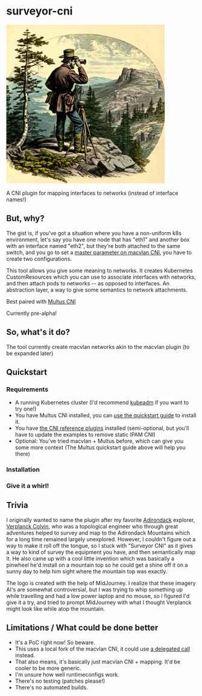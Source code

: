 # surveyor-cni

<img src="https://github.com/dougbtv/surveyor-cni/blob/main/docs/surveyor_logo.png" width="420" height="420">

A CNI plugin for mapping interfaces to networks (instead of interface names!)

## But, why?

The gist is, if you've got a situation where you have a non-uniform k8s environment, let's say you have one node that has "eth1" and another box with an interface named "eth2", but they're both attached to the same switch, and you go to set a [master parameter on macvlan CNI](https://www.cni.dev/plugins/current/main/macvlan/#network-configuration-reference), you have to create two configurations.

This tool allows you give some meaning to networks. It creates Kubernetes CustomResources which you can use to associate interfaces with networks, and then attach pods to networks -- as opposed to interfaces. An abstraction layer, a way to give some semantics to network attachments.

Best paired with [Multus CNI](https://github.com/k8snetworkplumbingwg/multus-cni)

Currently pre-alpha!

## So, what's it do?

The tool currently create macvlan networks akin to the macvlan plugin (to be expanded later)

## Quickstart

### Requirements

* A running Kubernetes cluster (I'd recommend [kubeadm](https://kubernetes.io/docs/setup/production-environment/tools/kubeadm/create-cluster-kubeadm/) if you want to try one!)
* You have Multus CNI installed, you can [use the quickstart guide](https://github.com/k8snetworkplumbingwg/multus-cni/blob/master/docs/quickstart.md) to install it.
* You have [the CNI reference plugins](https://github.com/containernetworking/plugins/) installed (semi-optional, but you'll have to update the examples to remove static IPAM CNI)
* Optional: You've tried macvlan + Multus before, which can give you some more context (The Multus quickstart guide above will help you there)

### Installation

### Give it a whirl!

## Trivia

I originally wanted to name the plugin after my favorite [Adirondack](https://en.wikipedia.org/wiki/Adirondack_Mountains) explorer, [Verplanck Colvin](https://en.wikipedia.org/wiki/Verplanck_Colvin), who was a topological engineer who through great adventures helped to survey and map to the Adirondack Mountains which for a long time remained largely unexplored. However, I couldn't figure out a way to make it roll off the tongue, so I stuck with "Surveyor CNI" as it gives a way to kind of survey the equipment you have, and then semantically map it. He also came up with a cool little invention which was basically a pinwheel he'd install on a mountain top so he could get a shine off it on a sunny day to help him sight where the mountain top was exactly.

The logo is created with the help of MidJourney. I realize that these imagery AI's are somewhat controversial, but I was trying to whip something up while travelling and had a low power laptop and no mouse, so I figured I'd give it a try, and tried to prompt MidJourney with what I thought Verplanck might look like while atop the mountain.

## Limitations / What could be done better

* It's a PoC right now! So beware.
* This uses a local fork of the macvlan CNI, it could use [a delegated call](https://pkg.go.dev/github.com/containernetworking/cni/libcni#CNIConfig.AddNetwork) instead.
* That also means, it's basically just macvlan CNI + mapping. It'd be cooler to be more generic.
* I'm unsure how well runtimeconfigs work.
* There's no testing (patches please!)
* There's no automated builds.
